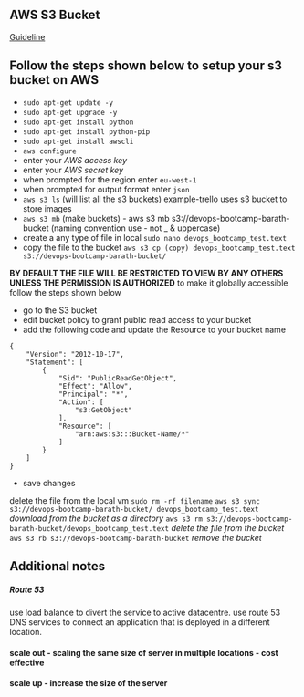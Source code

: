 ## AWS S3 Bucket

[Guideline](https://docs.aws.amazon.com/AmazonS3/latest/userguide)

## Follow the steps shown below to setup your s3 bucket on AWS
- `sudo apt-get update -y`
- `sudo apt-get upgrade -y`
- `sudo apt-get install python`
- `sudo apt-get install python-pip`
- `sudo apt-get install awscli`
- `aws configure`
- enter your *AWS access key*
- enter your *AWS secret key*
- when prompted for the region enter `eu-west-1`
- when prompted for output format enter `json`
- `aws s3 ls` (will list all the s3 buckets) example-trello uses s3 bucket to store images
- `aws s3 mb` (make buckets) - aws s3 mb s3://devops-bootcamp-barath-bucket (naming convention use - not _ & uppercase)
- create a any type of file in local `sudo nano devops_bootcamp_test.text`
- copy the file to the bucket `aws s3 cp (copy) devops_bootcamp_test.text s3://devops-bootcamp-barath-bucket/`

**BY DEFAULT THE FILE WILL BE RESTRICTED TO VIEW BY ANY OTHERS UNLESS THE PERMISSION IS AUTHORIZED**
to make it globally accessible follow the steps shown below
- go to the S3 bucket
- edit bucket policy to grant public read access to your bucket
- add the following code and update the Resource to your bucket name
```
{
    "Version": "2012-10-17",
    "Statement": [
        {
            "Sid": "PublicReadGetObject",
            "Effect": "Allow",
            "Principal": "*",
            "Action": [
                "s3:GetObject"
            ],
            "Resource": [
                "arn:aws:s3:::Bucket-Name/*"
            ]
        }
    ]
}
```
- save changes


delete the file from the local vm `sudo rm -rf filename`
`aws s3 sync s3://devops-bootcamp-barath-bucket/ devops_bootcamp_test.text` *download from the bucket as a directory*
`aws s3 rm s3://devops-bootcamp-barath-bucket/devops_bootcamp_test.text` *delete the file from the bucket*
`aws s3 rb s3://devops-bootcamp-barath-bucket` *remove the bucket*

## Additional notes

##### Route 53
use load balance to divert the service to active datacentre.
use route 53 DNS services to connect an application that is deployed in a different location.

#### scale out - scaling the same size of server in multiple locations - cost effective
#### scale up - increase the size of the server
 